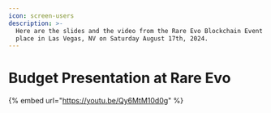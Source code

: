 ```yaml
---
icon: screen-users
description: >-
  Here are the slides and the video from the Rare Evo Blockchain Event that took
  place in Las Vegas, NV on Saturday August 17th, 2024.
---
```


# Budget Presentation at Rare Evo

{% embed url="https://youtu.be/Qy6MtM10d0g" %}

<figure><img src=".gitbook/assets/Initial Budget Process - Rare Evo Slides.png" alt=""><figcaption></figcaption></figure>

<figure><img src=".gitbook/assets/Initial Budget Process - Rare Evo Slides (1).png" alt=""><figcaption></figcaption></figure>

<figure><img src=".gitbook/assets/Initial Budget Process - Rare Evo Slides (2).png" alt=""><figcaption></figcaption></figure>

<figure><img src=".gitbook/assets/Initial Budget Process - Rare Evo Slides (3).png" alt=""><figcaption></figcaption></figure>

<figure><img src=".gitbook/assets/Initial Budget Process - Rare Evo Slides (4).png" alt=""><figcaption></figcaption></figure>

<figure><img src=".gitbook/assets/Initial Budget Process - Rare Evo Slides (5).png" alt=""><figcaption></figcaption></figure>

<figure><img src=".gitbook/assets/Initial Budget Process - Rare Evo Slides (6).png" alt=""><figcaption></figcaption></figure>

<figure><img src=".gitbook/assets/Initial Budget Process - Rare Evo Slides (7).png" alt=""><figcaption></figcaption></figure>

<figure><img src=".gitbook/assets/Initial Budget Process - Rare Evo Slides (8).png" alt=""><figcaption></figcaption></figure>

<figure><img src=".gitbook/assets/Initial Budget Process - Rare Evo Slides (25).png" alt=""><figcaption></figcaption></figure>

<figure><img src=".gitbook/assets/Initial Budget Process - Rare Evo Slides (26).png" alt=""><figcaption></figcaption></figure>

<figure><img src=".gitbook/assets/Initial Budget Process - Rare Evo Slides (10) (1).png" alt=""><figcaption></figcaption></figure>

<figure><img src=".gitbook/assets/Initial Budget Process - Rare Evo Slides (27).png" alt=""><figcaption></figcaption></figure>

<figure><img src=".gitbook/assets/Initial Budget Process - Rare Evo Slides (11) (1).png" alt=""><figcaption></figcaption></figure>

<figure><img src=".gitbook/assets/Initial Budget Process - Rare Evo Slides (12) (1).png" alt=""><figcaption></figcaption></figure>

<figure><img src=".gitbook/assets/Initial Budget Process - Rare Evo Slides (14).png" alt=""><figcaption></figcaption></figure>

<figure><img src=".gitbook/assets/Initial Budget Process - Rare Evo Slides (13) (1).png" alt=""><figcaption></figcaption></figure>

<figure><img src=".gitbook/assets/Initial Budget Process - Rare Evo Slides (15).png" alt=""><figcaption></figcaption></figure>

<figure><img src=".gitbook/assets/Initial Budget Process - Rare Evo Slides (16).png" alt=""><figcaption></figcaption></figure>

<figure><img src=".gitbook/assets/Initial Budget Process - Rare Evo Slides (17).png" alt=""><figcaption></figcaption></figure>

<figure><img src=".gitbook/assets/Initial Budget Process - Rare Evo Slides (18).png" alt=""><figcaption></figcaption></figure>

<figure><img src=".gitbook/assets/Initial Budget Process - Rare Evo Slides (19).png" alt=""><figcaption></figcaption></figure>

<figure><img src=".gitbook/assets/Initial Budget Process - Rare Evo Slides (28).png" alt=""><figcaption></figcaption></figure>

<figure><img src=".gitbook/assets/Initial Budget Process - Rare Evo Slides (20).png" alt=""><figcaption></figcaption></figure>

<figure><img src=".gitbook/assets/Initial Budget Process - Rare Evo Slides (21).png" alt=""><figcaption></figcaption></figure>

<figure><img src=".gitbook/assets/Initial Budget Process - Rare Evo Slides (22).png" alt=""><figcaption></figcaption></figure>

<figure><img src=".gitbook/assets/Initial Budget Process - Rare Evo Slides (23).png" alt=""><figcaption></figcaption></figure>

<figure><img src=".gitbook/assets/Initial Budget Process - Rare Evo Slides (24).png" alt=""><figcaption></figcaption></figure>
